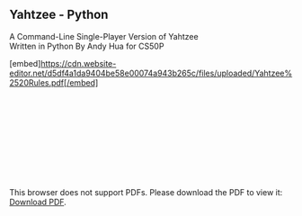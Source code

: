 ## Yahtzee - Python

A Command-Line Single-Player Version of Yahtzee  
Written in Python By Andy Hua for CS50P

[embed]https://cdn.website-editor.net/d5df4a1da9404be58e00074a943b265c/files/uploaded/Yahtzee%2520Rules.pdf[/embed]

<object data="https://cdn.website-editor.net/d5df4a1da9404be58e00074a943b265c/files/uploaded/Yahtzee%2520Rules.pdf" type="application/pdf" width="700px" height="1000px">
    <embed src="https://cdn.website-editor.net/d5df4a1da9404be58e00074a943b265c/files/uploaded/Yahtzee%2520Rules.pdf">
        <p>This browser does not support PDFs. Please download the PDF to view it: <a href="https://cdn.website-editor.net/d5df4a1da9404be58e00074a943b265c/files/uploaded/Yahtzee%2520Rules.pdf">Download PDF</a>.</p>
    </embed>
</object>
